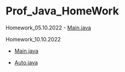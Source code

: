 # Prof_Java_HomeWork

Homework_05.10.2022 - [Main.java](https://github.com/ShumaW/Prof_Java/blob/master/Homework_20221005/src/Main.java)

Homework_10.10.2022
 - [Main.java](https://github.com/ShumaW/Prof_Java/blob/master/Homework_20221010/src/Main.java)

 - [Auto.java](https://github.com/ShumaW/Prof_Java/blob/master/Homework_20221010/src/Auto.java)
